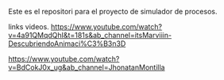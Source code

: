Este es el repositori para el proyecto de simulador de procesos. 

links videos.
https://www.youtube.com/watch?v=4a91QMqdQhI&t=181s&ab_channel=itsMarviiin-DescubriendoAnimaci%C3%B3n3D

https://www.youtube.com/watch?v=BdCokJ0x_ug&ab_channel=JhonatanMontilla
